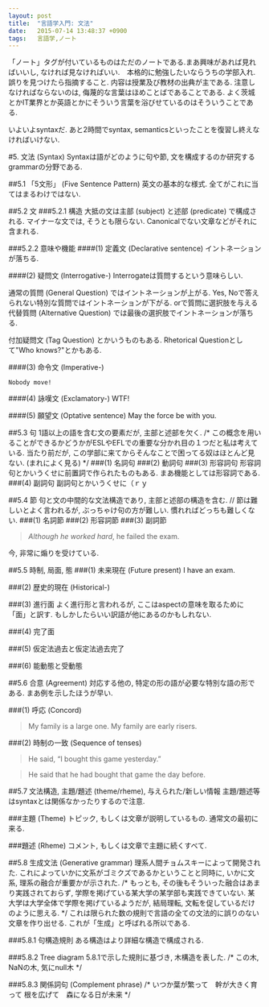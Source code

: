 ```yaml
---
layout: post
title:  "言語学入門: 文法"
date:   2015-07-14 13:48:37 +0900
tags:   言語学,ノート
---
```

「ノート」タグが付いているものはただのノートである.まあ興味があれば見ればいいし,
なければ見なければいい.　本格的に勉強したいならうちの学部入れ. 誤りを見つけたら指摘すること.
内容は授業及び教材の出典が主である. 注意しなければならないのは,
侮蔑的な言葉はほめことばであることである.
よく茨城とかIT業界とか英語とかにそういう言葉を浴びせているのはそういうことである.

いよいよsyntaxだ. あと2時間でsyntax, semanticsといったことを復習し終えなければいけない.

#5. 文法 (Syntax)
Syntaxは語がどのように句や節, 文を構成するのか研究するgrammarの分野である.

##5.1 「5文形」 (Five Sentence Pattern)
英文の基本的な様式. 全てがこれに当てはまるわけではない.

##5.2 文
###5.2.1 構造
大抵の文は主部 (subject) と述部 (predicate) で構成される.
マイナーな文では, そうとも限らない. Canonicalでない文章などがそれに含まれる.

###5.2.2 意味や機能
####(1) 定義文 (Declarative sentence)
イントネーションが落ちる.

####(2) 疑問文 (Interrogative-)
Interrogateは質問するという意味らしい.

通常の質問 (General Question) ではイントネーションが上がる.
Yes, Noで答えられない特別な質問ではイントネーションが下がる.
orで質問に選択肢を与える代替質問 (Alternative Question)
では最後の選択肢でイントネーションが落ちる.

付加疑問文 (Tag Question) とかいうものもある.
Rhetorical Questionとして"Who knows?"とかもある.

####(3) 命令文 (Imperative-)
```
Nobody move!
```

####(4) 詠嘆文 (Exclamatory-)
WTF!

####(5) 願望文 (Optative sentence)
May the force be with you.

##5.3 句
1語以上の語を含む文の要素だが, 主部と述部を欠く.
/* この概念を用いることができるかどうかがESLやEFLでの重要な分かれ目の１つだと私は考えている.
当たり前だが, この学部に来てからそんなことで困ってる奴はほとんど見ない. (まれによく見る) */
###(1) 名詞句
###(2) 動詞句
###(3) 形容詞句
形容詞句とかいうくせに前置詞で作られたものもある. まあ機能としては形容詞である.
###(4) 副詞句
副詞句とかいうくせに（ｒｙ

##5.4 節
句と文の中間的な文法構造であり, 主部と述部の構造を含む.
// 節は難しいとよく言われるが, ぶっちゃけ句の方が難しい. 慣れればどっちも難しくない.
###(1) 名詞節
###(2) 形容詞節
###(3) 副詞節
> _Although he worked hard_, he failed the exam.

今, 非常に煽りを受けている.

##5.5 時制, 局面, 態
###(1) 未来現在 (Future present)
I have an exam.

###(2) 歴史的現在 (Historical-)

###(3) 進行面
よく進行形と言われるが, ここはaspectの意味を取るために「面」と訳す.
もしかしたらいい訳語が他にあるのかもしれない.

###(4) 完了面

###(5) 仮定法過去と仮定法過去完了

###(6) 能動態と受動態

##5.6 合意 (Agreement)
対応する他の, 特定の形の語が必要な特別な語の形である. まあ例を示したほうが早い.

###(1) 呼応 (Concord)
> My family is a large one. My family are early risers.

###(2) 時制の一致 (Sequence of tenses)
> He said, “I bought this game yesterday.”

> He said that he had bought that game the day before.

##5.7 文法構造, 主題/題述 (theme/rheme), 与えられた/新しい情報
主題/題述等はsyntaxとは関係なかったりするので注意.

###主題 (Theme)
トピック, もしくは文章が説明しているもの. 通常文の最初に来る.

###題述 (Rheme)
コメント, もしくは文章で主題に続くすべて.

##5.8 生成文法 (Generative grammar)
理系人間チョムスキーによって開発された. これによっていかに文系がゴミクズであるかということと同時に,
いかに文系, 理系の融合が重要かが示された.
/* もっとも, その後もそういった融合はあまり実践されておらず,
学際を掲げている某大学の某学部も実践できていない. 某大学は大学全体で学際を掲げているようだが,
結局理転, 文転を促しているだけのように思える. */
これは限られた数の規則で言語の全ての文法的に誤りのない文章を作り出せる.
これが「生成」と呼ばれる所以である.

###5.8.1 句構造規則
ある構造はより詳細な構造で構成される.

###5.8.2 Tree diagram
5.8.1で示した規則に基づき, 木構造を表した. /* この木, NaNの木, 気にnull木 */

###5.8.3 関係詞句 (Complement phrase)
/* いつか葉が繁って　幹が大きく育って 根を広げて　森になる日が未来 */
